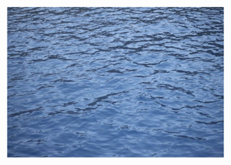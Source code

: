 <html>
<html lang="en">
<head>
    <meta charset="UTF-8">
    <meta name="viewport" content="width=device-width, initial-scale=1.0">
    <title>Animated Waves</title>
    <link rel="stylesheet" href="styles.css">
</head>
<body>
    <div class="wave-container">
        <img src="IMG_2940.jpeg" alt="Water Waves" class="wave-image">
    </div>
</body>
</html>

